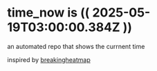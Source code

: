 # time_now is (( 2025-05-19T03:00:00.384Z ))

an automated repo that shows the currnent time

inspired by [breakingheatmap](https://github.com/breakingheatmap/breakingheatmap)
